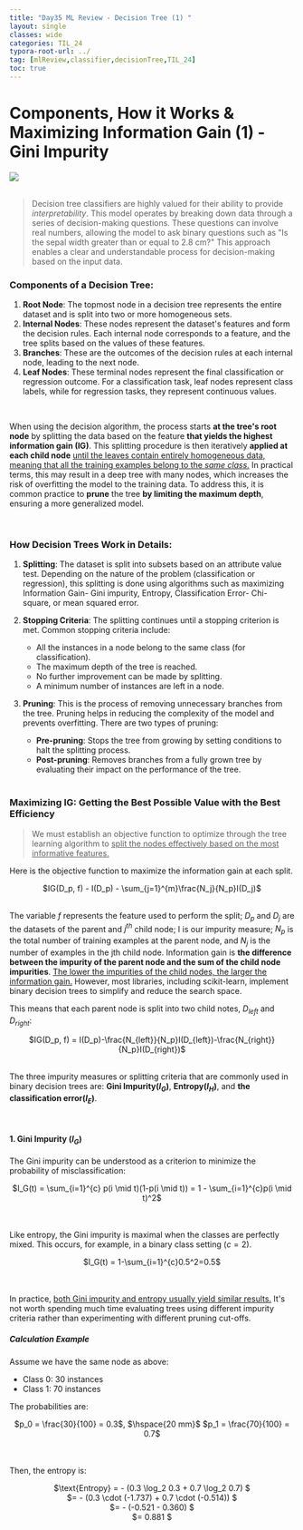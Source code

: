 ```yaml
---
title: "Day35 ML Review - Decision Tree (1) "
layout: single
classes: wide
categories: TIL_24
typora-root-url: ../
tag: [mlReview,classifier,decisionTree,TIL_24]
toc: true 
---
```


# Components, How it Works & Maximizing Information Gain (1) - Gini Impurity

<img src="/blog/images/2024-07-28-TIL24_Day35/68468A00-4BAB-4C8C-B42E-D789A35DF17A.jpeg"><br><br>

> Decision tree classifiers are highly valued for their ability to provide *interpretability*. This model operates by breaking down data through a series of decision-making questions. These questions can involve real numbers, allowing the model to ask binary questions such as "Is the sepal width greater than or equal to 2.8 cm?" This approach enables a clear and understandable process for decision-making based on the input data.



### Components of a Decision Tree:

1. **Root Node**: The topmost node in a decision tree represents the entire dataset and is split into two or more homogeneous sets.
2. **Internal Nodes**: These nodes represent the dataset's features and form the decision rules. Each internal node corresponds to a feature, and the tree splits based on the values of these features.
3. **Branches**: These are the outcomes of the decision rules at each internal node, leading to the next node.
4. **Leaf Nodes**: These terminal nodes represent the final classification or regression outcome. For a classification task, leaf nodes represent class labels, while for regression tasks, they represent continuous values.

<br>

When using the decision algorithm, the process starts **at the tree's root node** by splitting the data based on the feature **that yields the highest information gain (IG)**. This splitting procedure is then iteratively **applied at each child node** <u>until the leaves contain entirely homogeneous data, meaning that all the training examples belong to the <I>same class.</I></u> In practical terms, this may result in a deep tree with many nodes, which increases the risk of overfitting the model to the training data. To address this, it is common practice to **prune** the tree **by limiting the maximum depth**, ensuring a more generalized model.

<br>



### How Decision Trees Work in Details:

1. **Splitting**: The dataset is split into subsets based on an attribute value test. Depending on the nature of the problem (classification or regression), this splitting is done using algorithms such as maximizing Information Gain- Gini impurity, Entropy, Classification Error- Chi-square, or mean squared error.

2. **Stopping Criteria**: The splitting continues until a stopping criterion is met. Common stopping criteria include:

   - All the instances in a node belong to the same class (for classification).
   - The maximum depth of the tree is reached.
   - No further improvement can be made by splitting.
   - A minimum number of instances are left in a node.

3. **Pruning**: This is the process of removing unnecessary branches from the tree. Pruning helps in reducing the complexity of the model and prevents overfitting. There are two types of pruning:

   - **Pre-pruning**: Stops the tree from growing by setting conditions to halt the splitting process.
   - **Post-pruning**: Removes branches from a fully grown tree by evaluating their impact on the performance of the tree. <br><br>

   

### Maximizing IG: Getting the Best Possible Value with the Best Efficiency

> We must establish an objective function to optimize through the tree learning algorithm to <u>split the nodes effectively based on the most informative features.</u> 

Here is the objective function to maximize the information gain at each split.

<center>
  $IG(D_p, f) - I(D_p) - \sum_{j=1}^{m}\frac{N_j}{N_p}I(D_j)$<br><br>
</center>

The variable $f$ represents the feature used to perform the split; $D_p$ and $D_j$ are the datasets of the parent and $j^{th}$ child node; I is our impurity measure; $N_p$ is the total number of training examples at the parent node, and $N_j$ is the number of examples in the jth child node. Information gain is **the difference between the impurity of the parent node and the sum of the child node impurities**. <u>The lower the impurities of the child nodes, the larger the information gain.</u> However, most libraries, including scikit-learn, implement binary decision trees to simplify and reduce the search space.



This means that each parent node is split into two child notes, $D_{left}$ and $D_{right}$:

<center>
  $IG(D_p, f) = I(D_p)-\frac{N_{left}}{N_p}I(D_{left})-\frac{N_{right}}{N_p}I(D_{right})$<br><br>
</center>


The three impurity measures or splitting criteria  that are commonly used in binary decision trees are: **Gini Impurity($I_G$)**, **Entropy($I_H$)**, and **the classification error($I_E$)**. 

<br>

#### 1. Gini Impurity ($I_G$)

The Gini impurity can be understood as a criterion to minimize the probability of misclassification:

<center>
  $I_G(t) = \sum_{i=1}^{c} p(i \mid t)(1-p(i \mid t)) = 1 - \sum_{i=1}^{c}p(i \mid t)^2$ <br><br><br>
</center>



Like entropy, the Gini impurity is maximal when the classes are perfectly mixed. This occurs, for example, in a binary class setting $(c=2)$.

<center>
  $I_G(t) = 1-\sum_{i=1}^{c}0.5^2=0.5$
<Br><Br><br>
</center>



In practice, <u>both Gini impurity and entropy usually yield similar results.</u> It's not worth spending much time evaluating trees using different impurity criteria rather than experimenting with different pruning cut-offs.



##### Calculation Example

Assume we have the same node as above:

- Class 0: 30 instances
- Class 1: 70 instances

The probabilities are:

<center>
  $p_0 = \frac{30}{100} = 0.3$, $\hspace{20 mm}$
  $p_1 = \frac{70}{100} = 0.7$ <br><br><br>
</center>





Then, the entropy is:

<center>
  $\text{Entropy} = - (0.3 \log_2 0.3 + 0.7 \log_2 0.7) $ <br>
  $= - (0.3 \cdot (-1.737) + 0.7 \cdot (-0.514)) $ <br>
  $= - (-0.521 - 0.360) $ <br>
  $= 0.881 $ <br><br>
</center>

<br><br>






